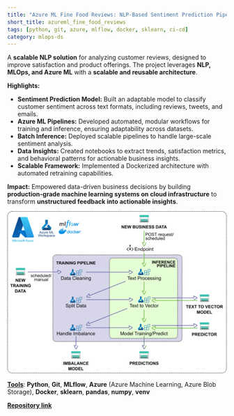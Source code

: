 ```yaml
---
title: "Azure ML Fine Food Reviews: NLP-Based Sentiment Prediction Pipeline"
short_title: azureml_fine_food_reviews
tags: [python, git, azure, mlflow, docker, sklearn, ci-cd]
category: mlops-ds
---
```


A **scalable NLP solution** for analyzing customer reviews, designed to improve satisfaction and product offerings. The project leverages **NLP, MLOps, and Azure ML** with a **scalable and reusable architecture**.

**Highlights:**

- **Sentiment Prediction Model:** Built an adaptable model to classify customer sentiment across text formats, including reviews, tweets, and emails.
- **Azure ML Pipelines:** Developed automated, modular workflows for training and inference, ensuring adaptability across datasets.
- **Batch Inference:** Deployed scalable pipelines to handle large-scale sentiment analysis.
- **Data Insights:** Created notebooks to extract trends, satisfaction metrics, and behavioral patterns for actionable business insights.
- **Scalable Framework:** Implemented a Dockerized architecture with automated retraining capabilities.

**Impact:** Empowered data-driven business decisions by building **production-grade machine learning systems on cloud infrastructure** to transform **unstructured feedback into actionable insights**.

<img src="assets/images/fine_foods_review.png?raw=true"/>

<u><b>Tools</b></u>: **Python**, **Git**, **MLflow**, **Azure** (Azure Machine Learning, Azure Blob Storage), **Docker**, **sklearn**, **pandas**, **numpy**, **venv**

<Strong>[Repository link](https://github.com/AlmudenaZhou/azure-ml-fine-food-review)</strong>
